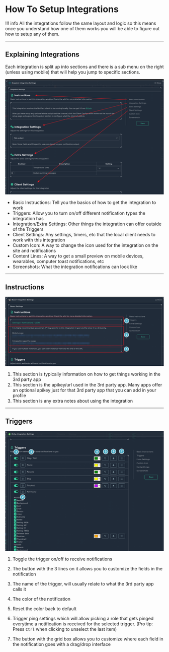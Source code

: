 # How To Setup Integrations

!!! info
     All the integrations follow the same layout and logic so this means once you understand how one of them works you will be able to figure out how to setup any of them.

---

## Explaining Integrations

Each integration is split up into sections and there is a sub menu on the right (unless using mobile) that will help you jump to specific sections.

![submenu.png](../../assets/screenshots/integrations/basicUsage/submenu.png)

- Basic Instructions: Tell you the basics of how to get the integration to work
- Triggers: Allow you to turn on/off different notification types the integration has
- Integration/Extra Settings: Other things the integration can offer outside of the Triggers
- Client Settings: Any settings, timers, etc that the local client needs to work with this integration
- Custom Icon: A way to change the icon used for the integration on the site and notifications
- Content Lines: A way to get a small preview on mobile devices, wearables, computer toast notifications, etc
- Screenshots: What the integration notifications can look like

---

## Instructions

![instructions.png](../../assets/screenshots/integrations/basicUsage/instructions.png)

1. This section is typically information on how to get things working in the 3rd party app
2. This section is the apikey/url used in the 3rd party app. Many apps offer an optional apikey just for that 3rd party app that you can add in your profile
3. This section is any extra notes about using the integration

---

## Triggers

![triggers.png](../../assets/screenshots/integrations/basicUsage/triggers.png)

1. Toggle the trigger on/off to receive notifications

2. The button with the 3 lines on it allows you to customize the fields in the notification

3. The name of the trigger, will usually relate to what the 3rd party app calls it

4. The color of the notification

5. Reset the color back to default

6. Trigger ping settings which will allow picking a role that gets pinged everytime a notification is received for the selected trigger. (Pro tip: Press `Ctrl` when clicking to unselect the last item)

7. The button with the grid box allows you to customize where each field in the notification goes with a drag/drop interface
